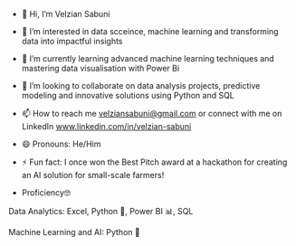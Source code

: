 - 👋 Hi, I’m Velzian Sabuni
- 👀 I’m interested in data scceince, machine learning and transforming data into impactful insights
- 🌱 I’m currently learning advanced machine learning techniques and mastering data visualisation with Power Bi
- 💞️ I’m looking to collaborate on data analysis projects, predictive modeling and innovative solutions using Python and SQL
- 📫 How to reach me velziansabuni@gmail.com or connect with me on LinkedIn www.linkedin.com/in/velzian-sabuni
- 😄 Pronouns: He/Him
- ⚡ Fun fact: I once won the Best Pitch award at a hackathon for creating an AI solution for small-scale farmers!

- Proficiency🤓

Data Analytics: Excel, Python 🐍, Power BI 📊, SQL

Machine Learning and AI: Python 🐍
